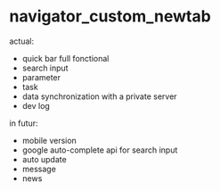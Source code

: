 # navigator_custom_newtab

actual:
- quick bar full fonctional
- search input
- parameter
- task
- data synchronization with a private server
- dev log

in futur:
- mobile version
- google auto-complete api for search input
- auto update
- message
- news
